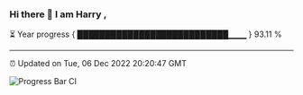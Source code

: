 ### Hi there 👋 I am Harry , 

⏳ Year progress { ███████████████████████████▁▁▁ } 93.11 %

---

⏰ Updated on Tue, 06 Dec 2022 20:20:47 GMT

![Progress Bar CI](https://github.com/duykhang68/duykhang68/workflows/Progress%20Bar%20CI/badge.svg)

